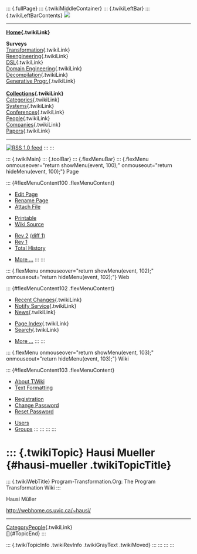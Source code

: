 ::: {.fullPage}
::: {.twikiMiddleContainer}
::: {.twikiLeftBar}
::: {.twikiLeftBarContents}
![](../pub/transformation.gif)

------------------------------------------------------------------------

**[Home](WebHome){.twikiLink}**

**Surveys**\
[Transformation](ProgramTransformation){.twikiLink}\
[Reengineering](ReengineeringWiki){.twikiLink}\
[DSL](DomainSpecificLanguages){.twikiLink}\
[Domain Engineering](DomainEngineering){.twikiLink}\
[Decompilation](DeCompilation){.twikiLink}\
[Generative Progr.](GenerativeProgrammingWiki){.twikiLink}\
\
**[Collections](CategoryCollection){.twikiLink}**\
[Categories](CategoryCategory){.twikiLink}\
[Systems](TransformationSystems){.twikiLink}\
[Conferences](TransformationConferences){.twikiLink}\
[People](TransformationPeople){.twikiLink}\
[Companies](TransformationCompanies){.twikiLink}\
[Papers](CategoryPaper){.twikiLink}

------------------------------------------------------------------------

[![](../pub/rss.gif "RSS 1.0 feed")](WebRss@skin=rss)
:::
:::

::: {.twikiMain}
::: {.toolBar}
::: {.flexMenuBar}
::: {.flexMenu onmouseover="return showMenu(event, 100);" onmouseout="return hideMenu(event, 100);"}
Page

::: {#flexMenuContent100 .flexMenuContent}
-   [Edit
    Page](http://www.program-transformation.org/edit/Transform/HausiMueller?t=1536826378)
-   [Rename
    Page](http://www.program-transformation.org/rename/Transform/HausiMueller)
-   [Attach
    File](http://www.program-transformation.org/attach/Transform/HausiMueller)

<!-- -->

-   [Printable](http://www.program-transformation.org/view/Transform/HausiMueller?skin=print.pattern)
-   [Wiki
    Source](http://www.program-transformation.org/view/Transform/HausiMueller?skin=text&raw=on&contenttype=text/plain)

<!-- -->

-   [Rev
    2](http://www.program-transformation.org/view/Transform/HausiMueller?rev=1.2)
    [(diff 1)](http://www.program-transformation.org/rdiff/Transform/HausiMueller?rev1=1.2&rev2=1.1)
-   [Rev
    1](http://www.program-transformation.org/view/Transform/HausiMueller?rev=1.1)
-   [Total
    History](http://www.program-transformation.org/rdiff/Transform/HausiMueller)

<!-- -->

-   [More
    \...](http://www.program-transformation.org/oops/Transform/HausiMueller?template=oopsmore&param1=1.2&param2=1.2)
:::
:::

::: {.flexMenu onmouseover="return showMenu(event, 102);" onmouseout="return hideMenu(event, 102);"}
Web

::: {#flexMenuContent102 .flexMenuContent}
-   [Recent Changes](WebChanges){.twikiLink}
-   [Notify Service](WebNotify){.twikiLink}
-   [News](WebNews){.twikiLink}

<!-- -->

-   [Page Index](WebIndex){.twikiLink}
-   [Search](WebSearch){.twikiLink}

<!-- -->

-   [More
    \...](http://www.program-transformation.org/oops/Transform/HausiMueller?template=oopsmore&param1=1.2&param2=1.2)
:::
:::

::: {.flexMenu onmouseover="return showMenu(event, 103);" onmouseout="return hideMenu(event, 103);"}
Wiki

::: {#flexMenuContent103 .flexMenuContent}
-   [About
    TWiki](http://www.program-transformation.org/view/TWiki/WebHome)
-   [Text
    Formatting](http://www.program-transformation.org/view/TWiki/TextFormattingRules)

<!-- -->

-   [Registration](http://www.program-transformation.org/view/TWiki/TWikiRegistration)
-   [Change
    Password](http://www.program-transformation.org/view/TWiki/ChangePassword)
-   [Reset
    Password](http://www.program-transformation.org/view/TWiki/ResetPassword)

<!-- -->

-   [Users](http://www.program-transformation.org/view/Main/TWikiUsers)
-   [Groups](http://www.program-transformation.org/view/Main/TWikiGroups)
:::
:::
:::
:::

::: {.twikiTopic}
Hausi Mueller {#hausi-mueller .twikiTopicTitle}
=============

::: {.twikiWebTitle}
Program-Transformation.Org: The Program Transformation Wiki
:::

Hausi Müller

<http://webhome.cs.uvic.ca/~hausi/>

------------------------------------------------------------------------

[CategoryPeople](CategoryPeople){.twikiLink}\
[]{#TopicEnd}
:::

::: {.twikiTopicInfo .twikiRevInfo .twikiGrayText .twikiMoved}
:::
:::
:::
:::
